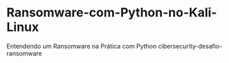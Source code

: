 # Ransomware-com-Python-no-Kali-Linux
Entendendo um Ransomware na Prática com Python cibersecurity-desafio-ransomware
